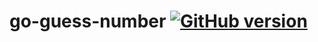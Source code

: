 # go-guess-number [![GitHub version](https://badge.fury.io/gh/sensorario%2Fff.svg)](https://github.com/sensorario/ff/releases)
